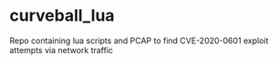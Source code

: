 # curveball_lua
Repo containing lua scripts and PCAP to find CVE-2020-0601 exploit attempts via network traffic
